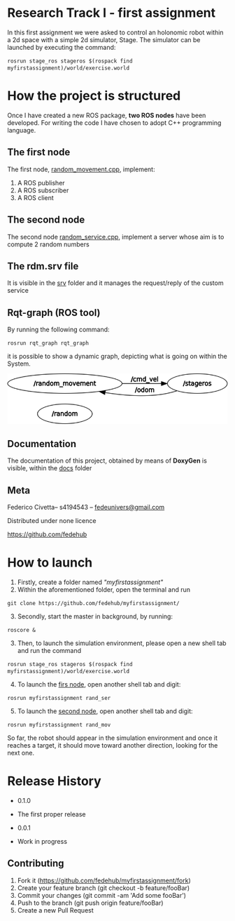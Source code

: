 # Research Track I - first assignment

In this first assignment we were asked to control an holonomic robot within a 2d space with a simple 2d simulator, Stage.
The simulator can be launched by executing the command:

```
rosrun stage_ros stageros $(rospack find myfirstassignment)/world/exercise.world
```


# How the project is structured


Once I have created a new ROS package, **two ROS nodes** have been developed. For writing the code I have chosen to adopt C++ programming language.

## The first node ##

The first node, [random_movement.cpp](https://github.com/fedehub/myfirstassignment/blob/main/src/random_movement.cpp), implement:

1. A ROS publisher
2. A ROS subscriber
3. A ROS client

## The second node  ##

The second node [random_service.cpp](https://github.com/fedehub/myfirstassignment/blob/main/src/random_service.cpp), implement a server whose aim is to compute 2 random numbers

## The rdm.srv file  ##

It is visible in the [srv](https://github.com/fedehub/myfirstassignment/blob/main/srv/) folder and it manages the request/reply of the custom service

## Rqt-graph (ROS tool)

By running the following command:

```
rosrun rqt_graph rqt_graph

```
it is possible to show a dynamic graph, depicting what is going on within the System.

![rqt_graph](https://github.com/fedehub/myfirstassignment/blob/main/rqt_graph/rosgraph.png "Rqt_graph - first assignment")



## Documentation

The documentation of this project, obtained by means of **DoxyGen** is visible, within the [docs](https://github.com/fedehub/myfirstassignment/blob/main/docs) folder

## Meta

Federico Civetta– s4194543 – fedeunivers@gmail.com

Distributed under none licence

https://github.com/fedehub

# How to launch

1. Firstly, create a folder named _"myfirstassignment"_
2. Within the aforementioned folder, open the terminal and run
```
git clone https://github.com/fedehub/myfirstassignment/
```
3. Secondly, start the master in background, by running: 

```
roscore &

```
3. Then, to launch the simulation environment, please open a new shell tab and run the command
```
rosrun stage_ros stageros $(rospack find myfirstassignment)/world/exercise.world
```
4. To launch the [firs node](https://github.com/fedehub/myfirstassignment/blob/main/src/random_movement.cpp), open another shell tab and digit:

```
rosrun myfirstassignment rand_ser

```
5. To launch the [second node](https://github.com/fedehub/myfirstassignment/blob/main/src/random_service.cpp), open another shell tab and  digit:

```
rosrun myfirstassignment rand_mov

```

So far, the robot should appear in the simulation environment and once it reaches a target, it should move toward another direction, looking for the next one.



# Release History

* 0.1.0
 * The first proper release

* 0.0.1
 * Work in progress

## Contributing

1. Fork it (https://github.com/fedehub/myfirstassignment/fork)
2. Create your feature branch (git checkout -b feature/fooBar)
3. Commit your changes (git commit -am 'Add some fooBar')
4. Push to the branch (git push origin feature/fooBar)
5. Create a new Pull Request
